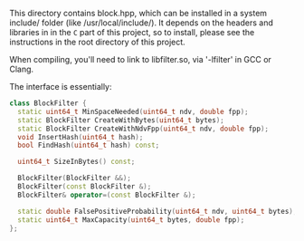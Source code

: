 This directory contains block.hpp, which can be installed in a system
include/ folder (like /usr/local/include/). It depends on the headers
and libraries in in the `C` part of this project, so to install,
please see the instructions in the root directory of this project.

When compiling, you'll need to link to libfilter.so, via '-lfilter' in
GCC or Clang.

The interface is essentially:

```C++
class BlockFilter {
  static uint64_t MinSpaceNeeded(uint64_t ndv, double fpp);
  static BlockFilter CreateWithBytes(uint64_t bytes);
  static BlockFilter CreateWithNdvFpp(uint64_t ndv, double fpp);
  void InsertHash(uint64_t hash);
  bool FindHash(uint64_t hash) const;

  uint64_t SizeInBytes() const;

  BlockFilter(BlockFilter &&);
  BlockFilter(const BlockFilter &);
  BlockFilter& operator=(const BlockFilter &);

  static double FalsePositiveProbability(uint64_t ndv, uint64_t bytes);
  static uint64_t MaxCapacity(uint64_t bytes, double fpp);
};
```
